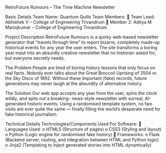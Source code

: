 RetroFuture Rumours – The Time Machine Newsletter

Basic Details
Team Name: Quantum Quills
Team Members:
 Team Lead: Abhishek V – College of Engineering Trivandrum
 Member 2: Aditya M Manojkumar – College of Engineering Trivandrum

Project Description
RetroFuture Rumours 
is a quirky web-based newsletter generator that “travels through time” to report
bizarre, completely made-up historical events for any year the user enters. The site transforms a
boring year input into an absurdly creative newsletter that no historian asked for, but everyone
secretly needs.

The Problem
People are tired of boring history lessons that only focus on real facts. Nobody ever talks about
the Great Broccoli Uprising of 3504 or the Sky Disco of 1892. Without these important (fake)
records, future generations may never laugh at the absurdity of alternative history.

The Solution
Our web app accepts any year from the user, spins the clock wildly, and spits out a breaking-
news-style newsletter with surreal, AI-generated historic events. Using a randomised template
system, no two visits are ever quite the same — finally filling the world’s desperate need for fake
historical journalism.

Technical Details Technologies/Components Used
For Software:
 Languages Used:
o HTML5 (Structure of pages)
o CSS3 (Styling and layout)
o Python (Logic engine for randomised fake history)
 Frameworks:
o Flask (Backend server, routing, and integration between HTML and Python logic)
o Jinja2 (Templating to inject generated stories into HTML dynamically)
